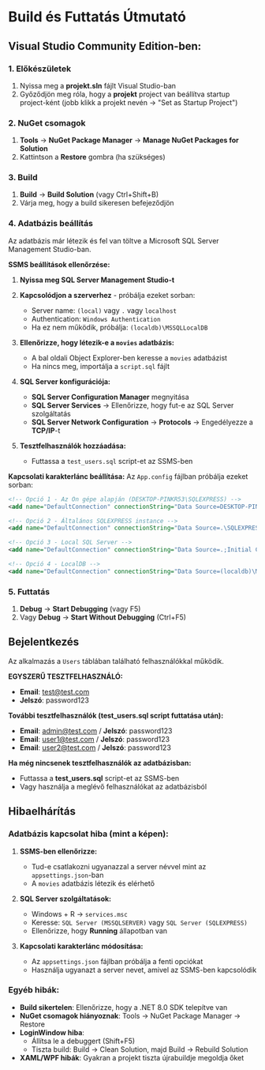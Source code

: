# Build és Futtatás Útmutató

## Visual Studio Community Edition-ben:

### 1. Előkészületek
1. Nyissa meg a **projekt.sln** fájlt Visual Studio-ban
2. Győződjön meg róla, hogy a **projekt** project van beállítva startup project-ként (jobb klikk a projekt nevén → "Set as Startup Project")

### 2. NuGet csomagok
1. **Tools** → **NuGet Package Manager** → **Manage NuGet Packages for Solution**
2. Kattintson a **Restore** gombra (ha szükséges)

### 3. Build
1. **Build** → **Build Solution** (vagy Ctrl+Shift+B)
2. Várja meg, hogy a build sikeresen befejeződjön

### 4. Adatbázis beállítás
Az adatbázis már létezik és fel van töltve a Microsoft SQL Server Management Studio-ban.

**SSMS beállítások ellenőrzése:**
1. **Nyissa meg SQL Server Management Studio-t**
2. **Kapcsolódjon a szerverhez** - próbálja ezeket sorban:
   - Server name: `(local)` vagy `.` vagy `localhost`
   - Authentication: `Windows Authentication`
   - Ha ez nem működik, próbálja: `(localdb)\MSSQLLocalDB`

3. **Ellenőrizze, hogy létezik-e a `movies` adatbázis:**
   - A bal oldali Object Explorer-ben keresse a `movies` adatbázist
   - Ha nincs meg, importálja a `script.sql` fájlt

4. **SQL Server konfigurációja:**
   - **SQL Server Configuration Manager** megnyitása
   - **SQL Server Services** → Ellenőrizze, hogy fut-e az SQL Server szolgáltatás
   - **SQL Server Network Configuration** → **Protocols** → Engedélyezze a **TCP/IP**-t

5. **Tesztfelhasználók hozzáadása:**
   - Futtassa a `test_users.sql` script-et az SSMS-ben

**Kapcsolati karakterlánc beállítása:**
Az `App.config` fájlban próbálja ezeket sorban:

```xml
<!-- Opció 1 - Az Ön gépe alapján (DESKTOP-PINKR53\SQLEXPRESS) -->
<add name="DefaultConnection" connectionString="Data Source=DESKTOP-PINKR53\SQLEXPRESS;Initial Catalog=movies;Integrated Security=True"/>

<!-- Opció 2 - Általános SQLEXPRESS instance -->
<add name="DefaultConnection" connectionString="Data Source=.\SQLEXPRESS;Initial Catalog=movies;Integrated Security=True"/>

<!-- Opció 3 - Local SQL Server -->
<add name="DefaultConnection" connectionString="Data Source=.;Initial Catalog=movies;Integrated Security=True"/>

<!-- Opció 4 - LocalDB -->
<add name="DefaultConnection" connectionString="Data Source=(localdb)\MSSQLLocalDB;Initial Catalog=movies;Integrated Security=True"/>
```

### 5. Futtatás
1. **Debug** → **Start Debugging** (vagy F5)
2. Vagy **Debug** → **Start Without Debugging** (Ctrl+F5)

## Bejelentkezés
Az alkalmazás a `Users` táblában található felhasználókkal működik.

**EGYSZERŰ TESZTFELHASZNÁLÓ:**
- **Email**: test@test.com
- **Jelszó**: password123

**További tesztfelhasználók (test_users.sql script futtatása után):**
- **Email**: admin@test.com / **Jelszó**: password123
- **Email**: user1@test.com / **Jelszó**: password123
- **Email**: user2@test.com / **Jelszó**: password123

**Ha még nincsenek tesztfelhasználók az adatbázisban:**
- Futtassa a **test_users.sql** script-et az SSMS-ben
- Vagy használja a meglévő felhasználókat az adatbázisból

## Hibaelhárítás

### **Adatbázis kapcsolat hiba (mint a képen):**
1. **SSMS-ben ellenőrizze:**
   - Tud-e csatlakozni ugyanazzal a server névvel mint az `appsettings.json`-ban
   - A `movies` adatbázis létezik és elérhető
   
2. **SQL Server szolgáltatások:**
   - Windows + R → `services.msc`
   - Keresse: `SQL Server (MSSQLSERVER)` vagy `SQL Server (SQLEXPRESS)`
   - Ellenőrizze, hogy **Running** állapotban van
   
3. **Kapcsolati karakterlánc módosítása:**
   - Az `appsettings.json` fájlban próbálja a fenti opciókat
   - Használja ugyanazt a server nevet, amivel az SSMS-ben kapcsolódik

### **Egyéb hibák:**
- **Build sikertelen**: Ellenőrizze, hogy a .NET 8.0 SDK telepítve van
- **NuGet csomagok hiányoznak**: Tools → NuGet Package Manager → Restore
- **LoginWindow hiba**: 
  - Állítsa le a debuggert (Shift+F5)
  - Tiszta build: Build → Clean Solution, majd Build → Rebuild Solution
- **XAML/WPF hibák**: Gyakran a projekt tiszta újrabuildje megoldja őket
